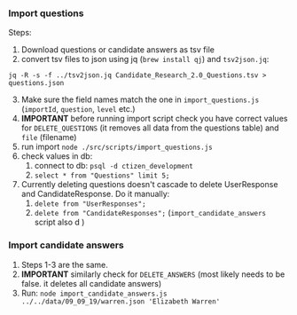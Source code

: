
### Import questions
Steps:

1. Download questions or candidate answers as tsv file
2. convert tsv files to json using jq (`brew install qj`) and `tsv2json.jq`:
  ```
  jq -R -s -f ../tsv2json.jq Candidate_Research_2.0_Questions.tsv > questions.json
  ```
3. Make sure the field names match the one in `import_questions.js` (`importId`, `question`, `level` etc.)
4. **IMPORTANT** before running import script check you have correct values for `DELETE_QUESTIONS` (it removes all data from the questions table) and `file` (filename)
5. run import `node ./src/scripts/import_questions.js`
6. check values in db:
   1. connect to db: `psql -d ctizen_development`
   2. `select * from "Questions" limit 5;`
7. Currently deleting questions doesn't cascade to delete UserResponse and CandidateResponse. Do it manually:
   1. `delete from "UserResponses";`
   2. `delete from "CandidateResponses";` (`import_candidate_answers` script also d )

### Import candidate answers
1. Steps 1-3 are the same.
2. **IMPORTANT** similarly check for `DELETE_ANSWERS` (most likely needs to be false. it deletes all candidate answers)
3. Run: `node import_candidate_answers.js ../../data/09_09_19/warren.json 'Elizabeth Warren'`